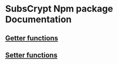 # SubsCrypt Npm package Documentation
## [Getter functions](GetterFunction.md)
## [Setter functions](SetterFunction.md)
